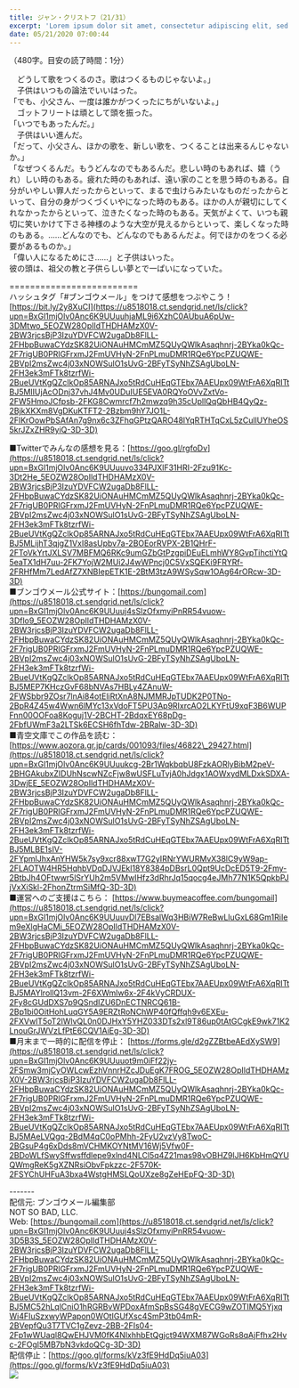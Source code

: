 ```yaml
---
title: ジャン・クリストフ（21/31）
excerpt: 'Lorem ipsum dolor sit amet, consectetur adipiscing elit, sed do eiusmod tempor incididunt ut labore et dolore magna aliqua. Praesent elementum facilisis leo vel fringilla est ullamcorper eget. At imperdiet dui accumsan sit amet nulla facilisi morbi tempus.'
date: 05/21/2020 07:00:44
---
```


（480字。目安の読了時間：1分）  
  
　どうして歌をつくるのさ。歌はつくるものじゃないよ。」  
　子供はいつもの論法でいいはった。  
「でも、小父さん、一度は誰かがつくったにちがいないよ。」  
　ゴットフリートは頑として頭を振った。  
「いつでもあったんだ。」  
　子供はいい進んだ。  
「だって、小父さん、ほかの歌を、新しい歌を、つくることは出来るんじゃないか。」  
「なぜつくるんだ。もうどんなのでもあるんだ。悲しい時のもあれば、嬉（うれ）しい時のもある。疲れた時のもあれば、遠い家のことを思う時のもある。自分がいやしい罪人だったからといって、まるで虫けらみたいなものだったからといって、自分の身がつくづくいやになった時のもある。ほかの人が親切にしてくれなかったからといって、泣きたくなった時のもある。天気がよくて、いつも親切に笑いかけて下さる神様のような大空が見えるからといって、楽しくなった時のもある。……どんなのでも、どんなのでもあるんだよ。何でほかのをつくる必要があるものか。」  
「偉い人になるためにさ……」と子供はいった。  
彼の頭は、祖父の教と子供らしい夢とで一ぱいになっていた。  
  
\=========================  
ハッシュタグ「#ブンゴウメール」をつけて感想をつぶやこう！　  
[https://bit.ly/2y8XuCI](https://u8518018.ct.sendgrid.net/ls/click?upn=BxGl1mjOlv0Anc6K9UUuuhjaML9i6XzhC0AUbuA6pUw-3DMtwo_5EOZW28OpIldTHDHAMzX0V-2BW3rjcsBjP3IzuYDVFCW2ugaDb8FlLL-2FHbpBuwaCYdzSK82UiONAuHMCmMZ5QUyQWlkAsaqhnrj-2BYka0kQc-2F7rigUB0PRlGFrxmJ2FmUVHyN-2FnPLmuDMR1RQe6YpcPZUQWE-2BVpI2msZwc4j03xNOWSulO1sUvG-2BFyTSyNhZSAgUboLN-2FH3ek3mFTk8tzrfWi-2BueUVtKgQZclkOp85ARNAJxo5tRdCuHEqGTEbx7AAEUpx09WtFrA6XqRITtBJ5MIIUjAcODnj37vhJ4Mv0UDuIUE5EVA0RQYoOVvZxtVo-2FW5HmoJCfpsb-2FKG8Cwmrcf7h2mwzq9h35cUpllQqQbHB4QyQz-2BjkXKXm8VgDKuKTFT2-2Bzbm9hY7JO1L-2FlKrOowPbSAfAn7g9nx6c3ZFhqGPtzQARO48lYqRTHTqCxL5zCullUYheOS5krJZxZHR9yiQ-3D-3D)  
  
■Twitterでみんなの感想を見る：[https://goo.gl/rgfoDv](https://u8518018.ct.sendgrid.net/ls/click?upn=BxGl1mjOlv0Anc6K9UUuuvo334PJXlF31HRI-2Fzu91Kc-3Dt2He_5EOZW28OpIldTHDHAMzX0V-2BW3rjcsBjP3IzuYDVFCW2ugaDb8FlLL-2FHbpBuwaCYdzSK82UiONAuHMCmMZ5QUyQWlkAsaqhnrj-2BYka0kQc-2F7rigUB0PRlGFrxmJ2FmUVHyN-2FnPLmuDMR1RQe6YpcPZUQWE-2BVpI2msZwc4j03xNOWSulO1sUvG-2BFyTSyNhZSAgUboLN-2FH3ek3mFTk8tzrfWi-2BueUVtKgQZclkOp85ARNAJxo5tRdCuHEqGTEbx7AAEUpx09WtFrA6XqRITtBJ5MLijhT3qjgZ1VxI8asUpbv7a-2BOEorRVPX-2B1QHrF-2FToVkYrtJXLSV7MBFMQ6RKc9umGZbGtPzgpiDEuELmhWY8GvpTihctiYtQ5eaTX1dH7uu-2FK7YojW2MUi2J4wWPncj0C5VxSQEKi9FRYRf-2FRHfMm7LedAfZ7XNBIepETK1E-2BtM3tzA9WSySqw1OAg64rORcw-3D-3D)  
■ブンゴウメール公式サイト：[https://bungomail.com](https://u8518018.ct.sendgrid.net/ls/click?upn=BxGl1mjOlv0Anc6K9UUuuj4sSlzOfxmyiPnRR54vuow-3Dflo9_5EOZW28OpIldTHDHAMzX0V-2BW3rjcsBjP3IzuYDVFCW2ugaDb8FlLL-2FHbpBuwaCYdzSK82UiONAuHMCmMZ5QUyQWlkAsaqhnrj-2BYka0kQc-2F7rigUB0PRlGFrxmJ2FmUVHyN-2FnPLmuDMR1RQe6YpcPZUQWE-2BVpI2msZwc4j03xNOWSulO1sUvG-2BFyTSyNhZSAgUboLN-2FH3ek3mFTk8tzrfWi-2BueUVtKgQZclkOp85ARNAJxo5tRdCuHEqGTEbx7AAEUpx09WtFrA6XqRITtBJ5MEP7KHczGvF68bNVAs7HBLy4ZAnuW-2FWSbbr9ZOsr7lnAi84otEliRtXnA8NJMMRJpTUDK2P0TNo-2BpR4Z45w4Wwn6lMYc13xVdoFT5PU3Ap9RIxrcAO2LKYFtU9xqF3B6WUPFnn00OOFoa8Koguj1V-2BCHT-2BdqxEY68pDg-2FbfUWmF3a2LTSk6ECSH6fhTdw-2BRalw-3D-3D)  
■青空文庫でこの作品を読む：[https://www.aozora.gr.jp/cards/001093/files/46822\_29427.html](https://u8518018.ct.sendgrid.net/ls/click?upn=BxGl1mjOlv0Anc6K9UUuukcg-2Br1WqkbqbU8FzkAORlyBibM2peV-2BHGAkubxZIDUhNscwNZcFjw8wUSFLuTvjA0hJdgx1AOWxydMLDxkSDXA-3DwjEE_5EOZW28OpIldTHDHAMzX0V-2BW3rjcsBjP3IzuYDVFCW2ugaDb8FlLL-2FHbpBuwaCYdzSK82UiONAuHMCmMZ5QUyQWlkAsaqhnrj-2BYka0kQc-2F7rigUB0PRlGFrxmJ2FmUVHyN-2FnPLmuDMR1RQe6YpcPZUQWE-2BVpI2msZwc4j03xNOWSulO1sUvG-2BFyTSyNhZSAgUboLN-2FH3ek3mFTk8tzrfWi-2BueUVtKgQZclkOp85ARNAJxo5tRdCuHEqGTEbx7AAEUpx09WtFrA6XqRITtBJ5MLBE1sIV-2FYpmlJhxAnYHW5k7sy9xcr88xwT7G2yIRNrYWURMvX38lC9yW9ap-2FLAOTW4HR5HqhbVDqDJVJEkl18Y8384pDBsrL0Qpt9UcDcED5T9-2Fmy-2BtbJh4OFtwwr5lSrYUh2m5VMwIHfz3dRhrJq15qocg4eJMh77N1K5QpkbPJjVxXiSkl-2FhonZtrmSiMfQ-3D-3D)  
■運営へのご支援はこちら： [https://www.buymeacoffee.com/bungomail](https://u8518018.ct.sendgrid.net/ls/click?upn=BxGl1mjOlv0Anc6K9UUuuvDl7EBsalWq3HBiW7ReBwLluGxL68Gm1RiIem9eXlgHaCMi_5EOZW28OpIldTHDHAMzX0V-2BW3rjcsBjP3IzuYDVFCW2ugaDb8FlLL-2FHbpBuwaCYdzSK82UiONAuHMCmMZ5QUyQWlkAsaqhnrj-2BYka0kQc-2F7rigUB0PRlGFrxmJ2FmUVHyN-2FnPLmuDMR1RQe6YpcPZUQWE-2BVpI2msZwc4j03xNOWSulO1sUvG-2BFyTSyNhZSAgUboLN-2FH3ek3mFTk8tzrfWi-2BueUVtKgQZclkOp85ARNAJxo5tRdCuHEqGTEbx7AAEUpx09WtFrA6XqRITtBJ5MAYlrollQ13vm-2F6XWmlw6x-2F4kVyCRDUX-2Fy8cGUdDXS7p9QSndIZU6DnECTNRCQ61B-2Bp1bi0OitHohLuqGY5A9ERZtRoNChWP40fQffqh9v6EXEu-2FXVwlT5oT2lWlvQL0n0DJHxY5YHZ033DTs2xl9T86up0tAtGCgkE9wk71K2LnouGrJWVzLfPtE6CQV1AiEg-3D-3D)  
■月末まで一時的に配信を停止： [https://forms.gle/d2gZZBtbeAEdXySW9](https://u8518018.ct.sendgrid.net/ls/click?upn=BxGl1mjOlv0Anc6K9UUuuot9m0iFf22jy-2FSmw3mjCyOWLcwEzhVnnrHZcJDuEgK7FROG_5EOZW28OpIldTHDHAMzX0V-2BW3rjcsBjP3IzuYDVFCW2ugaDb8FlLL-2FHbpBuwaCYdzSK82UiONAuHMCmMZ5QUyQWlkAsaqhnrj-2BYka0kQc-2F7rigUB0PRlGFrxmJ2FmUVHyN-2FnPLmuDMR1RQe6YpcPZUQWE-2BVpI2msZwc4j03xNOWSulO1sUvG-2BFyTSyNhZSAgUboLN-2FH3ek3mFTk8tzrfWi-2BueUVtKgQZclkOp85ARNAJxo5tRdCuHEqGTEbx7AAEUpx09WtFrA6XqRITtBJ5MAeLVQgq-2BdM4qC0oPMhh-2FyU2vzVy8TwoC-2BGsuP4g6xDds8mVCHMKOYNtMV16Wj5Vfw0F-2BDoWLfSwySffwsffdlepe9xlnd4NLCl5q4Z21mas98vOBHZ9lJH6KbHmQYUQWmgReK5gXZNRsiObvFpkzzc-2F570K-2FSYChUHFuA3bxa4WstgHMSLQoUXze8gZeHEpFQ-3D-3D)  
  
\-------  
配信元: ブンゴウメール編集部  
NOT SO BAD, LLC.  
Web: [https://bungomail.com](https://u8518018.ct.sendgrid.net/ls/click?upn=BxGl1mjOlv0Anc6K9UUuuj4sSlzOfxmyiPnRR54vuow-3D5B3S_5EOZW28OpIldTHDHAMzX0V-2BW3rjcsBjP3IzuYDVFCW2ugaDb8FlLL-2FHbpBuwaCYdzSK82UiONAuHMCmMZ5QUyQWlkAsaqhnrj-2BYka0kQc-2F7rigUB0PRlGFrxmJ2FmUVHyN-2FnPLmuDMR1RQe6YpcPZUQWE-2BVpI2msZwc4j03xNOWSulO1sUvG-2BFyTSyNhZSAgUboLN-2FH3ek3mFTk8tzrfWi-2BueUVtKgQZclkOp85ARNAJxo5tRdCuHEqGTEbx7AAEUpx09WtFrA6XqRITtBJ5MC52hLqlCniO1hRGRBvWPDoxAfmSpBsSG48gVECG9wZOTIMQ5YjxqWi4FIuSzxwyWPapon0WOtIGUfXsc4SmP3tb04mR-2BVepfQu3T7TVC1gZevz-2BB-2FIs04-2Fp1wWUaql8QwEHJVM0fK4NlxhhbEtQgjct94WXM87WGoRs8qAjFfhx2Hvc-2FOgl5MB7bN3vkdoQCg-3D-3D)  
配信停止：[https://goo.gl/forms/kVz3fE9HdDq5iuA03](https://goo.gl/forms/kVz3fE9HdDq5iuA03)  
![](https://u8518018.ct.sendgrid.net/wf/open?upn=ypZaqTjaYrwJSsa-2BLe7H7RcvxSux8rtM6dMtnptkxLQMLiJbmQ03whDMSt9-2BvxM-2BKE6ujadHWCHS-2FYDUUXrKB1ko48yvbyCc0cRihB-2Fp5Bay9wjnwFFFSOMUGZ1XsQFLK8tuHQBFLXFSkOiVMoxZU4YSSqtXnT5iVo7AZNEy9XvxHliCYqMrqWyif5X1Bqt-2BHq1Jy4lUim8d-2B8yITHs35iffxeeMv2FRhlt2o2D8OSH-2F4pHzKu4LYkCyULFgamNijJs4rM3ZswCqla1HWQPgvsUC2uIu5qRo8hHrLFQnKr0-2BT-2BlRHBeLw6cOnYGi07D-2BaRtCBiEVk9bwJSiq6gJmWCRQma4v9LEDMS3Yzm5XIcThDVKvZIN2UoY95jfkS0VWu1oPNxpkNyD7wcTFUC37RfRC1R8-2F1Arb4afc3XaGjfsMt0hcXIsCPHH2hQdlvGkRwDTSWFh-2FBOWOl6biUq634g-3D-3D)